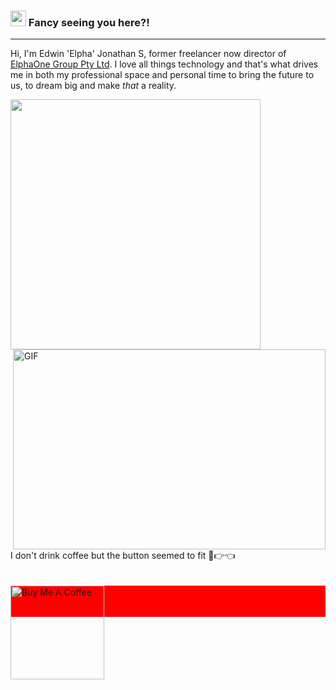 ### <img src="https://media.giphy.com/media/hvRJCLFzcasrR4ia7z/giphy.gif" width="25px"> Fancy seeing you here?!
<hr />

Hi, I'm Edwin 'Elpha' Jonathan S, former freelancer now director of [ElphaOne Group Pty Ltd](https://www.elphaone.com/). I love all things technology and that's what drives me in both my professional space and personal time to bring the future to us, to dream big and make *that* a reality.

<a href="https://github.com/elphax/">
  <img width="400px" align="center" src="https://github-readme-stats.vercel.app/api?username=elphax&show_icons=true&theme=react&count_private=true&hide_border=false&border_radius=35&hide_title=true" />
  <img align="right" alt="GIF" src="https://github.com/abhisheknaiidu/abhisheknaiidu/blob/master/code.gif?raw=true" width="500" height="320" />
</a>

<!--

Here are some ideas to get you started:

- 🔭 I’m currently working on ...
- 🌱 I’m currently learning ...
- 👯 I’m looking to collaborate on ...
- 🤔 I’m looking for help with ...
- 💬 Ask me about ...
- 📫 How to reach me: ...
- 😄 Pronouns: ...
- ⚡ Fun fact: ...

-->
<br />
<br />
<br />
I don't drink coffee but the button seemed to fit 🥺👉👈
<br />
<br />
<br />
<div style="display:block; height:50px; width:100%; background:red">
<a href="https://www.buymeacoffee.com/elpha" target="_blank"><img src="https://cdn.buymeacoffee.com/buttons/v2/default-red.png" alt="Buy Me A Coffee" width="150" ></a>
</div>
